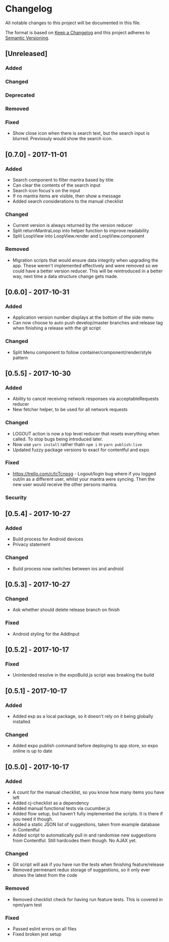 # Changelog
All notable changes to this project will be documented in this file.

The format is based on [Keep a Changelog](http://keepachangelog.com/en/1.0.0/)
and this project adheres to [Semantic Versioning](http://semver.org/spec/v2.0.0.html).

## [Unreleased]
### Added
### Changed
### Deprecated
### Removed
### Fixed
- Show close icon when there is search text, but the search input is blurred. Previosuly would show the search icon.

## [0.7.0] - 2017-11-01
### Added
- Search component to filter mantra based by title
- Can clear the contents of the search input
- Search icon focus's on the input
- If no mantra items are visible, then show a message
- Added search considerations to the manual checklist

### Changed
- Current version is always returned by the version reducer
- Split returnMantraLoop into helper function to improve readability
- Split LoopView into LoopView.render and LoopView.component

### Removed
- Migration scripts that would ensure data integrity when upgrading the app. These weren't implemented effectively and were removed so we could have a better version reducer. This will be reintroduced in a better way, next time a data structure change gets made.

## [0.6.0] - 2017-10-31
### Added
- Application version number displays at the bottom of the side menu
- Can now choose to auto push develop/master branches and release tag when finishing a release with the git script

### Changed
- Split Menu component to follow container/component/render/style pattern

## [0.5.5] - 2017-10-30
### Added
- Ability to cancel receiving network responses via acceptableRequests reducer
- New fetcher helper, to be used for all network requests

### Changed
- LOGOUT action is now a top level reducer that resets everything when called. To stop bugs being introduced later.
- Now use `yarn install` rather thatn `npm i` in `yarn publish:live`
- Updated fuzzy package versions to exact for contentful and expo

### Fixed
- https://trello.com/c/tcTcnpsg - Logout/login bug where if you logged out/in as a different user, whilst your mantra were syncing. Then the new user would receive the other persons mantra.

### Security

## [0.5.4] - 2017-10-27
### Added
- Build process for Android devices
- Privacy statement

### Changed
- Build process now switches between ios and android

## [0.5.3] - 2017-10-27
### Changed
- Ask whether should delete release branch on finish

### Fixed
- Android styling for the AddInput

## [0.5.2] - 2017-10-17
### Fixed
- Unintended resolve in the expoBuild.js script was breaking the build

## [0.5.1] - 2017-10-17
### Added
- Added exp as a local package, so it doesn't rely on it being globally installed

### Changed
- Added expo publish command before deploying to app store, so expo online is up to date

## [0.5.0] - 2017-10-17
### Added
- A count for the manual checklist, so you know how many items you have left
- Added cj-checklist as a dependency
- Added manual functional tests via cucumber.js
- Added flow setup, but haven't fully implemented the scripts. It is there if you need it though.
- Added a static JSON list of suggestions, taken from example database in Contentful
- Added script to automatically pull in and randomise new suggestions from Contentful. Still hardcodes them though. No AJAX yet.

### Changed
- Git script will ask if you have run the tests when finishing feature/release
- Removed permenant redux storage of suggestions, so it only ever shows the latest from the code

### Removed
- Removed checklist check for having run feature tests. This is covered in npm/yarn test

### Fixed
- Passed eslint errors on all files
- Fixed broken jest setup
